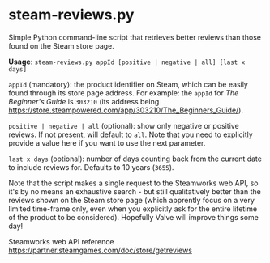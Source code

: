 # steam-reviews.py
Simple Python command-line script that retrieves better reviews than those found on the Steam store page.

**Usage**: `steam-reviews.py appId [positive | negative | all] [last x days]`

`appId` (mandatory): the product identifier on Steam, which can be easily found through its store page address. For example: the `appId` for *The Beginner's Guide* is `303210` (its address being https://store.steampowered.com/app/303210/The_Beginners_Guide/).

`positive | negative | all` (optional): show only negative or positive reviews. If not present, will default to `all`. Note that you need to explicitly provide a value here if you want to use the next parameter.

`last x days` (optional): number of days counting back from the current date to include reviews for. Defaults to 10 years (`3655`).

Note that the script makes a single request to the Steamworks web API, so it's by no means an exhaustive search - but still qualitatively better than the reviews shown on the Steam store page (which apprently focus on a very limited time-frame only, even when you explicitly ask for the entire lifetime of the product to be considered). Hopefully Valve will improve things some day!

Steamworks web API reference https://partner.steamgames.com/doc/store/getreviews
